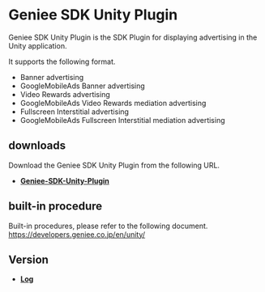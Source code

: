 # Geniee SDK Unity Plugin

Geniee SDK Unity Plugin is the SDK Plugin for displaying advertising in the Unity application.

It supports the following format.
- Banner advertising
- GoogleMobileAds Banner advertising
- Video Rewards advertising
- GoogleMobileAds Video Rewards mediation advertising
- Fullscreen Interstitial advertising
- GoogleMobileAds Fullscreen Interstitial mediation advertising

## downloads

Download the Geniee SDK Unity Plugin from the following URL.

- **[Geniee-SDK-Unity-Plugin](https://github.com/geniee-ssp/Geniee-SDK-Unity-Plugin/releases)**

## built-in procedure

Built-in procedures, please refer to the following document.
<https://developers.geniee.co.jp/en/unity/>

## Version

- **[Log](https://github.com/geniee-ssp/Geniee-SDK-Unity-Plugin/releases)**
